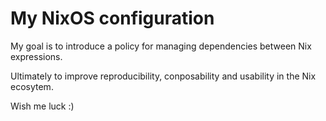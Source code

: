 # My NixOS configuration

My goal is to introduce a policy for managing dependencies between Nix expressions.

Ultimately to improve reproducibility, conposability and usability in the Nix ecosytem.

Wish me luck :)

